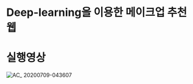 # Deep-learning을 이용한 메이크업 추천 웹






# 실행영상
![AC_ 20200709-043607](https://user-images.githubusercontent.com/50320556/86962843-7fb84e00-c19e-11ea-8b58-78511d496bd5.gif)
